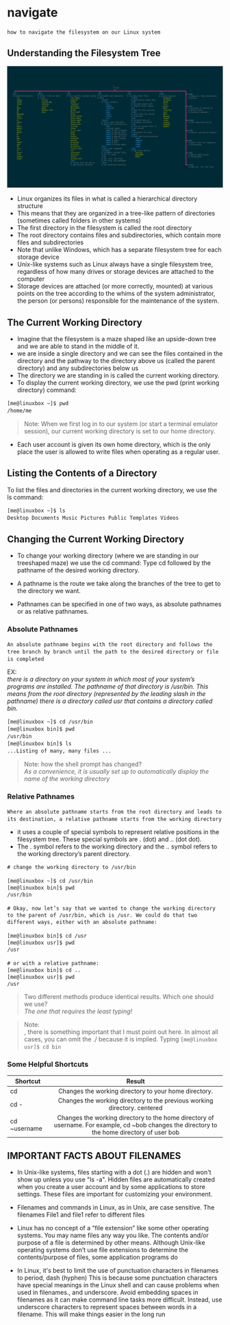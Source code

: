 # navigate

`how to navigate the filesystem on our Linux system`

## Understanding the Filesystem Tree

![filesystem-root](./images/filesystem-tree.png)

- Linux organizes its files
  in what is called a hierarchical directory structure
- This means that they are organized in a tree-like pattern of directories (sometimes called folders in other systems)
- The first directory in the filesystem is called the root directory
- The root directory contains files and subdirectories, which contain more files and subdirectories
- Note that unlike Windows, which has a separate filesystem tree for each storage device
- Unix-like systems such as Linux always have a single filesystem tree, regardless of how many drives or storage devices are attached to the computer
- Storage devices are attached (or more correctly, mounted) at various points on the tree according to the whims of the system administrator, the person (or persons) responsible for the maintenance of the system.

## The Current Working Directory

- Imagine that the filesystem is a maze shaped like an upside-down tree and we are able to stand in the middle of it.
- we are inside a single directory and we can see the files contained in the directory and the pathway to the directory above us (called the parent directory) and any subdirectories below us
- The directory we are standing in is called the current working directory.
- To display the current working directory, we use the pwd (print working directory) command:

```sh
[me@linuxbox ~]$ pwd
/home/me
```

> Note: When we first log in to our system (or start a terminal emulator session), our current working directory is set to our home directory.

- Each user account is given its own home directory, which is the only place the user is allowed to write files when operating as a regular user.

## Listing the Contents of a Directory

To list the files and directories in the current working directory, we use the ls command:

```sh
[me@linuxbox ~]$ ls
Desktop Documents Music Pictures Public Templates Videos
```

## Changing the Current Working Directory

- To change your working directory (where we are standing in our treeshaped maze) we use the cd command: Type cd followed by the pathname of the desired working directory.

- A pathname is the route we take along the branches of the tree to get to the directory we want.

- Pathnames can be specified in one of two ways, as absolute pathnames or as relative pathnames.

### Absolute Pathnames

`An absolute pathname begins with the root directory and follows the tree branch by branch until the path to the desired directory or file is completed`

EX:<br>
_there is a directory on your system in which most of
your system’s programs are installed. The pathname of that directory is
/usr/bin. This means from the root directory (represented by the leading
slash in the pathname) there is a directory called usr that contains a directory called bin._

```sh
[me@linuxbox ~]$ cd /usr/bin
[me@linuxbox bin]$ pwd
/usr/bin
[me@linuxbox bin]$ ls
...Listing of many, many files ...
```

> Note: how the shell prompt has changed? <br> _As a convenience, it is usually set up to automatically display the name of the working directory_

### Relative Pathnames

`Where an absolute pathname starts from the root directory and leads to its destination, a relative pathname starts from the working directory`

- it uses a couple of special symbols to represent relative positions in the filesystem tree. These special symbols are . (dot) and .. (dot dot).
- The . symbol refers to the working directory and the .. symbol refers to the working directory’s parent directory.

```shell
# change the working directory to /usr/bin

[me@linuxbox ~]$ cd /usr/bin
[me@linuxbox bin]$ pwd
/usr/bin

# Okay, now let’s say that we wanted to change the working directory to the parent of /usr/bin, which is /usr. We could do that two different ways, either with an absolute pathname:

[me@linuxbox bin]$ cd /usr
[me@linuxbox usr]$ pwd
/usr

# or with a relative pathname:
[me@linuxbox bin]$ cd ..
[me@linuxbox usr]$ pwd
/usr
```

> Two different methods produce identical results. Which one should we use? <br> _The one that requires the least typing!_

> Note: <br> , there is something important that I must point out here. In almost all cases, you can omit the ./ because it is implied. Typing `[me@linuxbox usr]$ cd bin`

### Some Helpful Shortcuts

| Shortcut     |                                                                    Result                                                                     |
| ------------ | :-------------------------------------------------------------------------------------------------------------------------------------------: |
| cd           |                                             Changes the working directory to your home directory.                                             |
| cd -         |                                   Changes the working directory to the previous working directory. centered                                   |
| cd ~username | Changes the working directory to the home directory of username. For example, cd ~bob changes the directory to the home directory of user bob |

## IMPORTANT FACTS ABOUT FILENAMES

- In Unix-like systems, files starting with a dot (.) are hidden and won't show up unless you use "ls -a". Hidden files are automatically created when you create a user account and by some applications to store settings. These files are important for customizing your environment.

- Filenames and commands in Linux, as in Unix, are case sensitive. The filenames File1 and file1 refer to different files

- Linux has no concept of a “file extension” like some other operating systems. You may name files any way you like. The contents and/or purpose of a file is determined by other means. Although Unix-like operating systems don’t use file extensions to determine the contents/purpose of files, some application programs do

- In Linux, it's best to limit the use of punctuation characters in filenames to period, dash (hyphen) This is because some punctuation characters have special meanings in the Linux shell and can cause problems when used in filenames., and underscore. Avoid embedding spaces in filenames as it can make command line tasks more difficult. Instead, use underscore characters to represent spaces between words in a filename. This will make things easier in the long run
